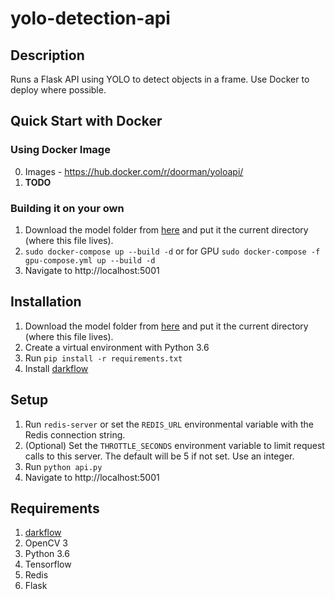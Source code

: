 # yolo-detection-api 

## Description
Runs a Flask API using YOLO to detect objects in a frame. Use Docker to deploy where possible.

## Quick Start with Docker

### Using Docker Image
0. Images - https://hub.docker.com/r/doorman/yoloapi/
1. **TODO**

### Building it on your own
1. Download the model folder from [here](https://drive.google.com/open?id=1NYtW4w2EjasFzvNQt_J6jduWeNWUIxyQ) and put it the current directory (where this file lives).
1. `sudo docker-compose up --build -d` or for GPU `sudo docker-compose -f gpu-compose.yml up --build -d`
1. Navigate to http://localhost:5001

## Installation
1. Download the model folder from [here](https://drive.google.com/open?id=1NYtW4w2EjasFzvNQt_J6jduWeNWUIxyQ) and put it the current directory (where this file lives).
2. Create a virtual environment with Python 3.6
3. Run `pip install -r requirements.txt`
4. Install [darkflow](https://github.com/thtrieu/darkflow)

## Setup
1. Run `redis-server` or set the `REDIS_URL` environmental variable with the Redis connection string.
1. (Optional) Set the `THROTTLE_SECONDS` environment variable to limit request calls to this server. The default will be 5 if not set. Use an integer.
1. Run `python api.py` 
1. Navigate to http://localhost:5001
 

## Requirements
1. [darkflow](https://github.com/thtrieu/darkflow)
1. OpenCV 3
1. Python 3.6
1. Tensorflow
1. Redis
1. Flask